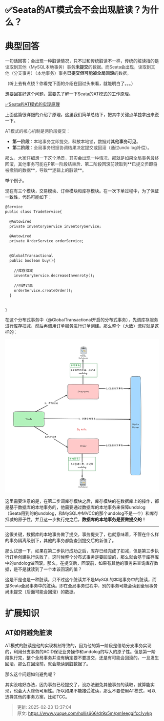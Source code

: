 # ✅Seata的AT模式会不会出现脏读？为什么？

# 典型回答


一句话回答：会出现一种脏读情况，只不过和传统脏读不一样，传统的脏读指的是<font style="color:rgb(64, 64, 64);">读取到其他（MySQL本地事务）事务</font>**<font style="color:rgb(64, 64, 64);">未提交</font>**<font style="color:rgb(64, 64, 64);">的数据。而Seata会出现，读取到其他（分支事务）（本地事务）事务</font>**<font style="color:rgb(64, 64, 64);">已提交但可能被全局回滚</font>**<font style="color:rgb(64, 64, 64);">的数据。</font>



（听上去有点绕？你看完下面的介绍在回过头来看，就能明白了。。。）



想要回答好这个问题，需要先了解一下Seata的AT模式的工作原理。



[✅Seata的AT模式的实现原理](https://www.yuque.com/hollis666/dr9x5m/me3ge4vavi0fokgq)



上面这篇很详细的介绍了原理，这里我们简单总结下，把其中关键点单独拿出来说一下。



<font style="color:rgb(64, 64, 64);">AT模式的核心机制是两阶段提交：</font>

+ **<font style="color:rgb(64, 64, 64);">第一阶段</font>**<font style="color:rgb(64, 64, 64);">：本地事务立即提交，释放本地锁，数据对</font>**<font style="color:rgb(64, 64, 64);">其他事务可见</font>**<font style="color:rgb(64, 64, 64);">。</font>
+ **<font style="color:rgb(64, 64, 64);">第二阶段</font>**<font style="color:rgb(64, 64, 64);">：全局事务根据协调结果决定提交或回滚（通过undo log补偿）。</font>

<font style="color:rgb(64, 64, 64);">  
</font><font style="color:rgb(64, 64, 64);">那么，大家仔细想一下这个场景，其实会出现一种情况，那就是如果全局事务最终回滚，其他事务可能在P第一阶段结束后、第二阶段回滚前读取到</font>**<font style="color:rgb(64, 64, 64);">已提交但即将被撤销的数据</font>**<font style="color:rgb(64, 64, 64);">，导致</font>**<font style="color:rgb(64, 64, 64);">逻辑上的脏读</font>**<font style="color:rgb(64, 64, 64);">。</font>



举个例子。



现在有三个模块，交易模块、订单模块和库存模块。在一次下单过程中，为了保证一致性，代码可能如下：



```plain
@Service
public class TradeService{

  @Autowired
  private InventoryService inventoryService;

  @Autowired
  private OrderService orderService;


  @GlobalTransactional
  public boolean buy(){

    //库存扣减
    inventoryService.decreaseInvenroty();
    
    //创建订单
    orderService.createOrder();
  }
  

}
```





在这个分布式事务中（@GlobalTransactional开启的分布式事务），先调库存服务进行库存扣减，然后再调用订单服务进行订单创建。那么整个（大致）流程就是这样的：



![1740288289686-f88e4185-5f0f-4352-9899-837f87b80694.png](./img/ZzgDo1xxfaSW3LTa/1740288289686-f88e4185-5f0f-4352-9899-837f87b80694-377767.png)



这里需要注意的是，在第二步调库存模块之后，库存模块的在数据库上的操作，都是基于数据库的本地事务的，他需要通过数据库的本地事务来保障undolog（Seata用到的的undolog，和MySQL中MVCC的那个undolog不是一个）和库存扣减的原子性，并且这一步执行完之后，**数据库的本地事务是要做提交的！**

****

这很关键，数据库的本地事务做了提交，事务提交了，也就意味着，不管在什么样的事务隔离级别下，其他的事务都能查到提交后的新值了。



那么试想一下，如果在第二步执行成功之后，库存已经完成了扣减，但是第三步执行订单创建执行失败了，这时候整个分布式事务是要回滚的，那么就会基于库存库中的undolog做回滚。那么，在提交后，回滚前，如果有其他的事务来查询库存数据，是不是就读到了一个本该回滚的值？



这是不是也是一种脏读，只不过这个脏读并不是MySQL的本地事务中的脏读，而是Seata全局事务中的脏读。即在全局事务过程中，别的事务可能会读到全局事务尚未提交（后面可能会回滚）的数据。



# 扩展知识


## AT如何避免脏读


AT模式的脏读是他的实现机制导致的，因为他的第一阶段是借助分支事务实现的，利用分支事务的ACID保证业务操作和undolog的写入的原子性。但是第一阶段执行完，整个全局事务并没有确定要不要提交，还是有可能会回滚的。一旦发生回滚，那么在回滚前，就会能读到脏数据了。



那么这个问题如何避免呢？



其实没啥好办法，因为事务已经提交了，没办法避免其他事务的读取，就算能实现，也会大大降低可用性。所以如果不能接受脏读，那么不要使用AT模式，可以选择其他的事务方案，比如TCC。







> 更新: 2025-02-23 13:37:04  
> 原文: <https://www.yuque.com/hollis666/dr9x5m/pm1eeggifcc1vykp>